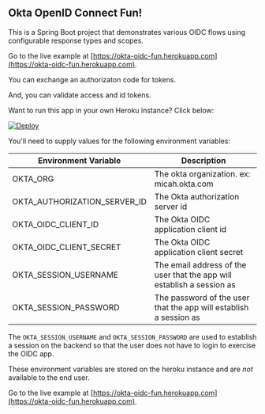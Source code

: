 ## Okta OpenID Connect Fun!

This is a Spring Boot project that demonstrates various OIDC flows using
configurable response types and scopes.

Go to the live example at 
[https://okta-oidc-fun.herokuapp.com](https://okta-oidc-fun.herokuapp.com).

You can exchange an authorizaton code for tokens.

And, you can validate access and id tokens.

Want to run this app in your own Heroku instance? Click below:

[![Deploy](https://www.herokucdn.com/deploy/button.svg)](https://heroku.com/deploy)

You'll need to supply values for the following environment variables:

| Environment Variable         | Description                                                            |
|------------------------------|------------------------------------------------------------------------|
| OKTA_ORG                     | The okta organization. ex: micah.okta.com                              |
| OKTA_AUTHORIZATION_SERVER_ID | The Okta authorization server id                                       |
| OKTA_OIDC_CLIENT_ID          | The Okta OIDC application client id                                    |
| OKTA_OIDC_CLIENT_SECRET      | The Okta OIDC application client secret                                |
| OKTA_SESSION_USERNAME        | The email address of the user that the app will establish a session as |
| OKTA_SESSION_PASSWORD        | The password of the user that the app will establish a session as      |

The `OKTA_SESSION_USERNAME` and `OKTA_SESSION_PASSWORD` are used to establish a session
on the backend so that the user does not have to login to exercise the OIDC app.

These environment variables are stored on the heroku instance and are *not* available to the end user.

Go to the live example at 
[https://okta-oidc-fun.herokuapp.com](https://okta-oidc-fun.herokuapp.com).